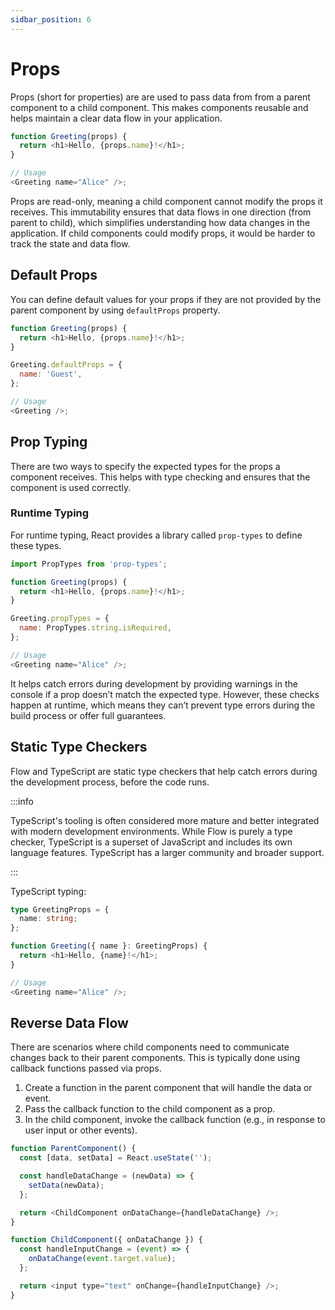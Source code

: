 ```yaml
---
sidbar_position: 6
---
```


# Props

Props (short for properties) are are used to pass data from from a parent
component to a child component. This makes components reusable and helps
maintain a clear data flow in your application.

```javascript
function Greeting(props) {
  return <h1>Hello, {props.name}!</h1>;
}

// Usage
<Greeting name="Alice" />;
```

Props are read-only, meaning a child component cannot modify the props it
receives. This immutability ensures that data flows in one direction (from
parent to child), which simplifies understanding how data changes in the
application. If child components could modify props, it would be harder to track
the state and data flow.

## Default Props

You can define default values for your props if they are not provided by the
parent component by using `defaultProps` property.

```javascript
function Greeting(props) {
  return <h1>Hello, {props.name}!</h1>;
}

Greeting.defaultProps = {
  name: 'Guest',
};

// Usage
<Greeting />;
```

## Prop Typing

There are two ways to specify the expected types for the props a component
receives. This helps with type checking and ensures that the component is used
correctly.

### Runtime Typing

For runtime typing, React provides a library called `prop-types` to define these
types.

```javascript
import PropTypes from 'prop-types';

function Greeting(props) {
  return <h1>Hello, {props.name}!</h1>;
}

Greeting.propTypes = {
  name: PropTypes.string.isRequired,
};

// Usage
<Greeting name="Alice" />;
```

It helps catch errors during development by providing warnings in the console if
a prop doesn’t match the expected type. However, these checks happen at runtime,
which means they can’t prevent type errors during the build process or offer
full guarantees.

## Static Type Checkers

Flow and TypeScript are static type checkers that help catch errors during the
development process, before the code runs.

:::info

TypeScript's tooling is often considered more mature and better integrated with
modern development environments. While Flow is purely a type checker, TypeScript
is a superset of JavaScript and includes its own language features. TypeScript
has a larger community and broader support.

:::

TypeScript typing:

```typescript
type GreetingProps = {
  name: string;
};

function Greeting({ name }: GreetingProps) {
  return <h1>Hello, {name}!</h1>;
}

// Usage
<Greeting name="Alice" />;
```

## Reverse Data Flow

There are scenarios where child components need to communicate changes back to
their parent components. This is typically done using callback functions passed
via props.

1. Create a function in the parent component that will handle the data or event.
2. Pass the callback function to the child component as a prop.
3. In the child component, invoke the callback function (e.g., in response to
   user input or other events).

```javascript
function ParentComponent() {
  const [data, setData] = React.useState('');

  const handleDataChange = (newData) => {
    setData(newData);
  };

  return <ChildComponent onDataChange={handleDataChange} />;
}

function ChildComponent({ onDataChange }) {
  const handleInputChange = (event) => {
    onDataChange(event.target.value);
  };

  return <input type="text" onChange={handleInputChange} />;
}
```
